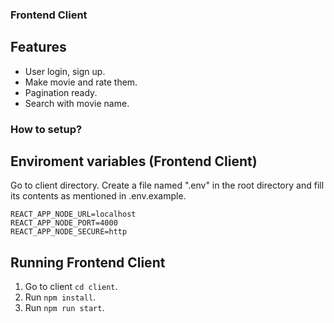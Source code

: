 ### Frontend Client
## Features

*   User login, sign up.
*   Make movie and rate them.
*   Pagination ready.
*   Search with movie name.

### How to setup?
## Enviroment variables (Frontend Client)
Go to client directory. 
Create a file named ".env" in the root directory and fill its contents as mentioned in .env.example.

```
REACT_APP_NODE_URL=localhost
REACT_APP_NODE_PORT=4000
REACT_APP_NODE_SECURE=http
```
## Running Frontend Client 

1. Go to client `cd client`.
2. Run `npm install`.
3. Run `npm run start`.

